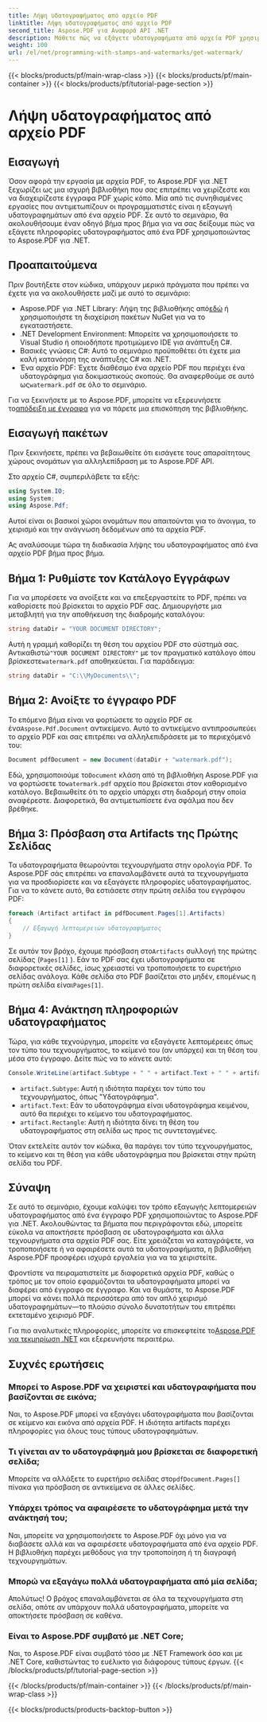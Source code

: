 ```yaml
---
title: Λήψη υδατογραφήματος από αρχείο PDF
linktitle: Λήψη υδατογραφήματος από αρχείο PDF
second_title: Aspose.PDF για Αναφορά API .NET
description: Μάθετε πώς να εξάγετε υδατογραφήματα από αρχεία PDF χρησιμοποιώντας το Aspose.PDF για .NET με έναν οδηγό βήμα προς βήμα. Λεπτομερές σεμινάριο για την εξαγωγή υδατογραφήματος.
weight: 100
url: /el/net/programming-with-stamps-and-watermarks/get-watermark/
---
```


{{< blocks/products/pf/main-wrap-class >}}
{{< blocks/products/pf/main-container >}}
{{< blocks/products/pf/tutorial-page-section >}}

# Λήψη υδατογραφήματος από αρχείο PDF

## Εισαγωγή

Όσον αφορά την εργασία με αρχεία PDF, το Aspose.PDF για .NET ξεχωρίζει ως μια ισχυρή βιβλιοθήκη που σας επιτρέπει να χειρίζεστε και να διαχειρίζεστε έγγραφα PDF χωρίς κόπο. Μία από τις συνηθισμένες εργασίες που αντιμετωπίζουν οι προγραμματιστές είναι η εξαγωγή υδατογραφημάτων από ένα αρχείο PDF. Σε αυτό το σεμινάριο, θα ακολουθήσουμε έναν οδηγό βήμα προς βήμα για να σας δείξουμε πώς να εξάγετε πληροφορίες υδατογραφήματος από ένα PDF χρησιμοποιώντας το Aspose.PDF για .NET.

## Προαπαιτούμενα

Πριν βουτήξετε στον κώδικα, υπάρχουν μερικά πράγματα που πρέπει να έχετε για να ακολουθήσετε μαζί με αυτό το σεμινάριο:

-  Aspose.PDF για .NET Library: Λήψη της βιβλιοθήκης από[εδώ](https://releases.aspose.com/pdf/net/) ή χρησιμοποιήστε τη διαχείριση πακέτων NuGet για να το εγκαταστήσετε.
- .NET Development Environment: Μπορείτε να χρησιμοποιήσετε το Visual Studio ή οποιοδήποτε προτιμώμενο IDE για ανάπτυξη C#.
- Βασικές γνώσεις C#: Αυτό το σεμινάριο προϋποθέτει ότι έχετε μια καλή κατανόηση της ανάπτυξης C# και .NET.
-  Ένα αρχείο PDF: Έχετε διαθέσιμο ένα αρχείο PDF που περιέχει ένα υδατογράφημα για δοκιμαστικούς σκοπούς. Θα αναφερθούμε σε αυτό ως`watermark.pdf` σε όλο το σεμινάριο.

 Για να ξεκινήσετε με το Aspose.PDF, μπορείτε να εξερευνήσετε το[απόδειξη με έγγραφα](https://reference.aspose.com/pdf/net/) για να πάρετε μια επισκόπηση της βιβλιοθήκης.

## Εισαγωγή πακέτων

Πριν ξεκινήσετε, πρέπει να βεβαιωθείτε ότι εισάγετε τους απαραίτητους χώρους ονομάτων για αλληλεπίδραση με το Aspose.PDF API. 

Στο αρχείο C#, συμπεριλάβετε τα εξής:

```csharp
using System.IO;
using System;
using Aspose.Pdf;
```

Αυτοί είναι οι βασικοί χώροι ονομάτων που απαιτούνται για το άνοιγμα, το χειρισμό και την ανάγνωση δεδομένων από τα αρχεία PDF.

Ας αναλύσουμε τώρα τη διαδικασία λήψης του υδατογραφήματος από ένα αρχείο PDF βήμα προς βήμα.

## Βήμα 1: Ρυθμίστε τον Κατάλογο Εγγράφων

Για να μπορέσετε να ανοίξετε και να επεξεργαστείτε το PDF, πρέπει να καθορίσετε πού βρίσκεται το αρχείο PDF σας. Δημιουργήστε μια μεταβλητή για την αποθήκευση της διαδρομής καταλόγου:

```csharp
string dataDir = "YOUR DOCUMENT DIRECTORY";
```

 Αυτή η γραμμή καθορίζει τη θέση του αρχείου PDF στο σύστημά σας. Αντικαθιστώ`"YOUR DOCUMENT DIRECTORY"` με τον πραγματικό κατάλογο όπου βρίσκεστε`watermark.pdf` αποθηκεύεται. Για παράδειγμα:

```csharp
string dataDir = "C:\\MyDocuments\\";
```

## Βήμα 2: Ανοίξτε το έγγραφο PDF

 Το επόμενο βήμα είναι να φορτώσετε το αρχείο PDF σε ένα`Aspose.Pdf.Document` αντικείμενο. Αυτό το αντικείμενο αντιπροσωπεύει το αρχείο PDF και σας επιτρέπει να αλληλεπιδράσετε με το περιεχόμενό του:

```csharp
Document pdfDocument = new Document(dataDir + "watermark.pdf");
```

 Εδώ, χρησιμοποιούμε το`Document` κλάση από τη βιβλιοθήκη Aspose.PDF για να φορτώσετε το`watermark.pdf` αρχείο που βρίσκεται στον καθορισμένο κατάλογο. Βεβαιωθείτε ότι το αρχείο υπάρχει στη διαδρομή στην οποία αναφέρεστε. Διαφορετικά, θα αντιμετωπίσετε ένα σφάλμα που δεν βρέθηκε.

## Βήμα 3: Πρόσβαση στα Artifacts της Πρώτης Σελίδας

Τα υδατογραφήματα θεωρούνται τεχνουργήματα στην ορολογία PDF. Το Aspose.PDF σάς επιτρέπει να επαναλαμβάνετε αυτά τα τεχνουργήματα για να προσδιορίσετε και να εξαγάγετε πληροφορίες υδατογραφήματος. Για να το κάνετε αυτό, θα εστιάσετε στην πρώτη σελίδα του εγγράφου PDF:

```csharp
foreach (Artifact artifact in pdfDocument.Pages[1].Artifacts)
{
    // Εξαγωγή λεπτομερειών υδατογραφήματος
}
```

 Σε αυτόν τον βρόχο, έχουμε πρόσβαση στο`Artifacts` συλλογή της πρώτης σελίδας (`Pages[1]` ). Εάν το PDF σας έχει υδατογραφήματα σε διαφορετικές σελίδες, ίσως χρειαστεί να τροποποιήσετε το ευρετήριο σελίδας ανάλογα. Κάθε σελίδα στο PDF βασίζεται στο μηδέν, επομένως η πρώτη σελίδα είναι`Pages[1]`.

## Βήμα 4: Ανάκτηση πληροφοριών υδατογραφήματος

Τώρα, για κάθε τεχνούργημα, μπορείτε να εξαγάγετε λεπτομέρειες όπως τον τύπο του τεχνουργήματος, το κείμενό του (αν υπάρχει) και τη θέση του μέσα στο έγγραφο. Δείτε πώς να το κάνετε αυτό:

```csharp
Console.WriteLine(artifact.Subtype + " " + artifact.Text + " " + artifact.Rectangle);
```

- `artifact.Subtype`: Αυτή η ιδιότητα παρέχει τον τύπο του τεχνουργήματος, όπως "Υδατογράφημα".
- `artifact.Text`: Εάν το υδατογράφημα είναι υδατογράφημα κειμένου, αυτό θα περιέχει το κείμενο του υδατογραφήματος.
- `artifact.Rectangle`: Αυτή η ιδιότητα δίνει τη θέση του υδατογραφήματος στη σελίδα ως προς τις συντεταγμένες.

Όταν εκτελείτε αυτόν τον κώδικα, θα παράγει τον τύπο τεχνουργήματος, το κείμενο και τη θέση για κάθε υδατογράφημα που βρίσκεται στην πρώτη σελίδα του PDF.

## Σύναψη

Σε αυτό το σεμινάριο, έχουμε καλύψει τον τρόπο εξαγωγής λεπτομερειών υδατογραφήματος από ένα έγγραφο PDF χρησιμοποιώντας το Aspose.PDF για .NET. Ακολουθώντας τα βήματα που περιγράφονται εδώ, μπορείτε εύκολα να αποκτήσετε πρόσβαση σε υδατογραφήματα και άλλα τεχνουργήματα στα αρχεία PDF σας. Είτε χρειάζεται να καταγράψετε, να τροποποιήσετε ή να αφαιρέσετε αυτά τα υδατογραφήματα, η βιβλιοθήκη Aspose.PDF προσφέρει ισχυρά εργαλεία για να τα χειριστείτε.

Φροντίστε να πειραματιστείτε με διαφορετικά αρχεία PDF, καθώς ο τρόπος με τον οποίο εφαρμόζονται τα υδατογραφήματα μπορεί να διαφέρει από έγγραφο σε έγγραφο. Και να θυμάστε, το Aspose.PDF μπορεί να κάνει πολλά περισσότερα από τον απλό χειρισμό υδατογραφημάτων—το πλούσιο σύνολο δυνατοτήτων του επιτρέπει εκτεταμένο χειρισμό PDF.

 Για πιο αναλυτικές πληροφορίες, μπορείτε να επισκεφτείτε το[Aspose.PDF για τεκμηρίωση .NET](https://reference.aspose.com/pdf/net/) και εξερευνήστε περαιτέρω.

## Συχνές ερωτήσεις

### Μπορεί το Aspose.PDF να χειριστεί και υδατογραφήματα που βασίζονται σε εικόνα;
Ναι, το Aspose.PDF μπορεί να εξαγάγει υδατογραφήματα που βασίζονται σε κείμενο και εικόνα από αρχεία PDF. Η ιδιότητα artifacts παρέχει πληροφορίες για όλους τους τύπους υδατογραφημάτων.

### Τι γίνεται αν το υδατογράφημά μου βρίσκεται σε διαφορετική σελίδα;
 Μπορείτε να αλλάξετε το ευρετήριο σελίδας στο`pdfDocument.Pages[]` πίνακα για πρόσβαση σε αντικείμενα σε άλλες σελίδες.

### Υπάρχει τρόπος να αφαιρέσετε το υδατογράφημα μετά την ανάκτησή του;
Ναι, μπορείτε να χρησιμοποιήσετε το Aspose.PDF όχι μόνο για να διαβάσετε αλλά και να αφαιρέσετε υδατογραφήματα από ένα αρχείο PDF. Η βιβλιοθήκη παρέχει μεθόδους για την τροποποίηση ή τη διαγραφή τεχνουργημάτων.

### Μπορώ να εξαγάγω πολλά υδατογραφήματα από μία σελίδα;
Απολύτως! Ο βρόχος επαναλαμβάνεται σε όλα τα τεχνουργήματα στη σελίδα, οπότε αν υπάρχουν πολλά υδατογραφήματα, μπορείτε να αποκτήσετε πρόσβαση σε καθένα.

### Είναι το Aspose.PDF συμβατό με .NET Core;
Ναι, το Aspose.PDF είναι συμβατό τόσο με .NET Framework όσο και με .NET Core, καθιστώντας το ευέλικτο για διάφορους τύπους έργων.
{{< /blocks/products/pf/tutorial-page-section >}}

{{< /blocks/products/pf/main-container >}}
{{< /blocks/products/pf/main-wrap-class >}}

{{< blocks/products/products-backtop-button >}}
